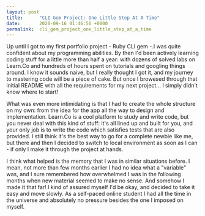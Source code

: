```yaml
---
layout: post
title:      "CLI Gem Project: One Little Step At A Time"
date:       2020-09-16 01:46:56 +0000
permalink:  cli_gem_project_one_little_step_at_a_time
---
```



Up until I got to my first portfolio project - Ruby CLI gem -.I was quite confident about my programming abilities. By then I'd been actively learning coding stuff for a little more than half a year: with dozens of solved labs on Learn.Co and hundreds of hours spent on tutorials and googling things around. I know it sounds naive, but I really thought I got it, and my journey to mastering code will be a piece of cake. But once I browesed through that initial README with all the requirements for my next project... I simply didn't know where to start!

What was even more intimidating is that I had to create the whole structure on my own: from the idea for the app all the way to design and implementation. Learn.Co is a cool platform to study and write code, but you never deal with this kind of stuff: it's all lined up and built for you, and your only job is to write the code which satisfies tests that are also provided. I still think it's the best way to go for a complete newbie like me, but there and then I decided to switch to local environment as soon as I can - if only I make it through the project at hands.

I think what helped is the memory that I was in similar situations before. I mean, not more than few months earlier I had no idea what a "variable" was, and I sure remembered how overwhelmed I was in the following months when new material seemed to make no sense. And somehow I made it that far! I kind of assured myself I'd be okay, and decided to take it easy and move slowly. As a self-paced online student I had all the time in the universe and absolutely no pressure besides the one I imposed on myself.
